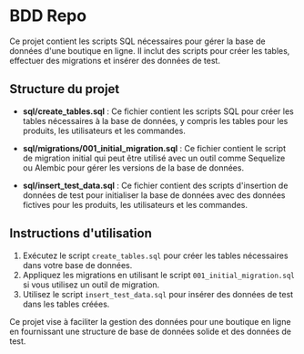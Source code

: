 # BDD Repo

Ce projet contient les scripts SQL nécessaires pour gérer la base de données d'une boutique en ligne. Il inclut des scripts pour créer les tables, effectuer des migrations et insérer des données de test.

## Structure du projet

- **sql/create_tables.sql** : Ce fichier contient les scripts SQL pour créer les tables nécessaires à la base de données, y compris les tables pour les produits, les utilisateurs et les commandes.

- **sql/migrations/001_initial_migration.sql** : Ce fichier contient le script de migration initial qui peut être utilisé avec un outil comme Sequelize ou Alembic pour gérer les versions de la base de données.

- **sql/insert_test_data.sql** : Ce fichier contient des scripts d'insertion de données de test pour initialiser la base de données avec des données fictives pour les produits, les utilisateurs et les commandes.

## Instructions d'utilisation

1. Exécutez le script `create_tables.sql` pour créer les tables nécessaires dans votre base de données.
2. Appliquez les migrations en utilisant le script `001_initial_migration.sql` si vous utilisez un outil de migration.
3. Utilisez le script `insert_test_data.sql` pour insérer des données de test dans les tables créées.

Ce projet vise à faciliter la gestion des données pour une boutique en ligne en fournissant une structure de base de données solide et des données de test.